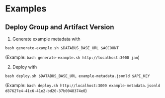 # Examples

## Deploy Group and Artifact Version

1) Generate example metadata with
```
bash generate-example.sh $DATABUS_BASE_URL $ACCOUNT
```
(Example: `bash generate-example.sh http://localhost:3000 jan`)


2) Deploy with
```
bash deploy.sh $DATABUS_BASE_URL example-metadata.jsonld $API_KEY
```
(Example: `bash deploy.sh http://localhost:3000 example-metadata.jsonld d87627e4-41c6-41e2-bd20-37b0048374e0`)
